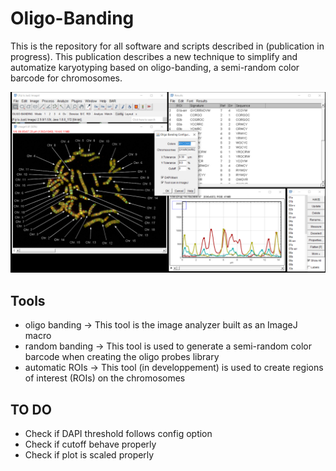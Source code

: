# Oligo-Banding
This is the repository for all software and scripts described in (publication in progress). This publication describes a new technique to simplify and automatize karyotyping based on oligo-banding, a semi-random color barcode for chromosomes.

<img src="https://github.com/alexandrebastien/Oligo-Banding/blob/main/oligo%20banding/Oligo-Banding%20Screenshot.png" width="600">

## Tools

* oligo banding  -> This tool is the image analyzer built as an ImageJ macro
* random banding -> This tool is used to generate a semi-random color barcode when creating the oligo probes library 
* automatic ROIs -> This tool (in developpement) is used to create regions of interest (ROIs) on the chromosomes

## TO DO

* Check if DAPI threshold follows config option
* Check if cutoff behave properly
* Check if plot is scaled properly
